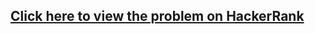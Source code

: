 ## [Click here to view the problem on HackerRank](https://www.hackerrank.com/challenges/between-two-sets/problem)